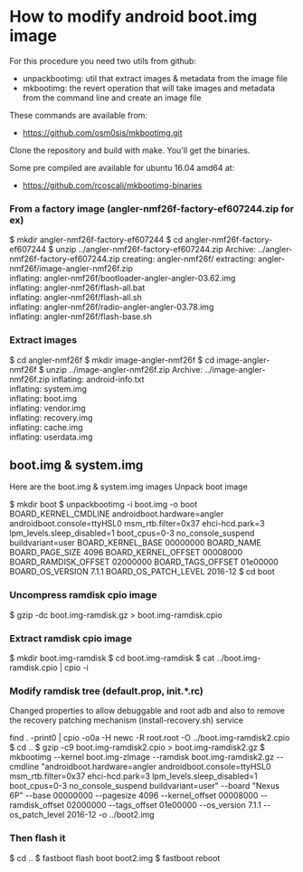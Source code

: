 # How to modify android boot.img image

 For this procedure you need two utils from github:
 * unpackbootimg: util that extract images & metadata 
   from the image file
 * mkbootimg: the revert operation that will take images
   and metadata from the command line and create an image 
   file

These commands are available from:
  * https://github.com/osm0sis/mkbootimg.git

Clone the repository and build with make. You'll get 
the binaries.

Some pre compiled are available for ubuntu 16.04 amd64 at:
  * https://github.com/rcoscali/mkbootimg-binaries

### From a factory image (angler-nmf26f-factory-ef607244.zip for ex)
$ mkdir angler-nmf26f-factory-ef607244
$ cd angler-nmf26f-factory-ef607244
$ unzip ../angler-nmf26f-factory-ef607244.zip
Archive:  ../angler-nmf26f-factory-ef607244.zip
   creating: angler-nmf26f/
 extracting: angler-nmf26f/image-angler-nmf26f.zip  
  inflating: angler-nmf26f/bootloader-angler-angler-03.62.img  
  inflating: angler-nmf26f/flash-all.bat  
  inflating: angler-nmf26f/flash-all.sh  
  inflating: angler-nmf26f/radio-angler-angler-03.78.img  
  inflating: angler-nmf26f/flash-base.sh  

### Extract images
$ cd angler-nmf26f
$ mkdir image-angler-nmf26f
$ cd image-angler-nmf26f
$ unzip ../image-angler-nmf26f.zip
Archive:  ../image-angler-nmf26f.zip
  inflating: android-info.txt        
  inflating: system.img              
  inflating: boot.img                
  inflating: vendor.img              
  inflating: recovery.img            
  inflating: cache.img               
  inflating: userdata.img            

## boot.img & system.img
Here are the boot.img & system.img images
Unpack boot image

$ mkdir boot
$ unpackbootimg -i boot.img -o boot
BOARD_KERNEL_CMDLINE androidboot.hardware=angler androidboot.console=ttyHSL0 msm_rtb.filter=0x37 ehci-hcd.park=3 lpm_levels.sleep_disabled=1 boot_cpus=0-3 no_console_suspend buildvariant=user
BOARD_KERNEL_BASE 00000000
BOARD_NAME 
BOARD_PAGE_SIZE 4096
BOARD_KERNEL_OFFSET 00008000
BOARD_RAMDISK_OFFSET 02000000
BOARD_TAGS_OFFSET 01e00000
BOARD_OS_VERSION 7.1.1
BOARD_OS_PATCH_LEVEL 2016-12
$ cd boot

### Uncompress ramdisk cpio image
$ gzip -dc boot.img-ramdisk.gz > boot.img-ramdisk.cpio

### Extract ramdisk cpio image
$ mkdir boot.img-ramdisk
$ cd boot.img-ramdisk
$ cat ../boot.img-ramdisk.cpio | cpio -i

### Modify ramdisk tree (default.prop, init.*.rc)
Changed properties to allow debuggable and root adb
and also to remove the recovery patching mechanism (install-recovery.sh) service 

find . -print0 | cpio -o0a -H newc -R root.root -O ../boot.img-ramdisk2.cpio
$ cd ..
$ gzip -c9 boot.img-ramdisk2.cpio > boot.img-ramdisk2.gz
$ mkbootimg --kernel boot.img-zImage --ramdisk boot.img-ramdisk2.gz --cmdline "androidboot.hardware=angler androidboot.console=ttyHSL0 msm_rtb.filter=0x37 ehci-hcd.park=3 lpm_levels.sleep_disabled=1 boot_cpus=0-3 no_console_suspend buildvariant=user" --board "Nexus 6P" --base 00000000 --pagesize 4096 --kernel_offset 00008000 --ramdisk_offset 02000000 --tags_offset 01e00000 --os_version 7.1.1 --os_patch_level 2016-12 -o ../boot2.img

### Then flash it
$ cd ..
$ fastboot flash boot boot2.img
$ fastboot reboot

